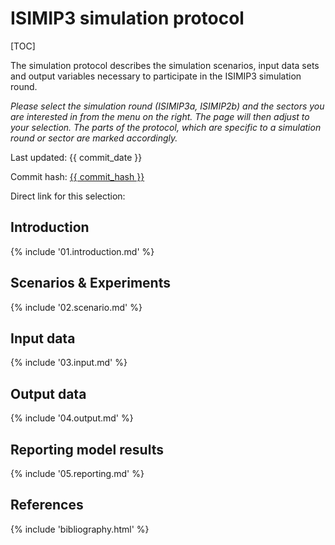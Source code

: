 # ISIMIP3 simulation protocol

<div data-component="config"></div>

[TOC]

The simulation protocol describes the simulation scenarios, input data sets and output variables necessary to participate in the ISIMIP3 simulation round.

*Please select the simulation round (ISIMIP3a, ISIMIP2b) and the sectors you are interested in from the menu on the right. The page will then adjust to your selection. The parts of the protocol, which are specific to a simulation round or sector are marked accordingly.*

Last updated: {{ commit_date }}

Commit hash: <a href="{{ commit_url }}">{{ commit_hash }}</a>

Direct link for this selection:

<span data-component="link"></span>

## Introduction

{% include '01.introduction.md' %}

## Scenarios & Experiments

{% include '02.scenario.md' %}

## Input data

{% include '03.input.md' %}

## Output data

{% include '04.output.md' %}

## Reporting model results

{% include '05.reporting.md' %}

## References

{% include 'bibliography.html' %}
